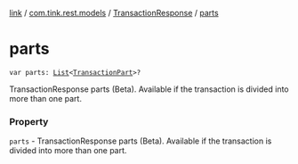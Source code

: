[link](../../index.md) / [com.tink.rest.models](../index.md) / [TransactionResponse](index.md) / [parts](./parts.md)

# parts

`var parts: `[`List`](https://kotlinlang.org/api/latest/jvm/stdlib/kotlin.collections/-list/index.html)`<`[`TransactionPart`](../-transaction-part/index.md)`>?`

TransactionResponse parts (Beta). Available if the transaction is divided into more than one part.

### Property

`parts` - TransactionResponse parts (Beta). Available if the transaction is divided into more than one part.